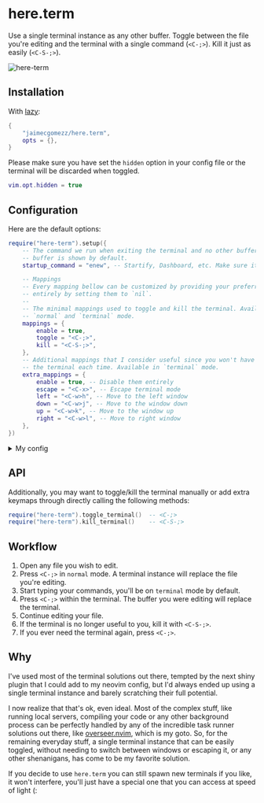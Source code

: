 # here.term

Use a single terminal instance as any other buffer. Toggle between the file you're editing and the terminal with a single command (`<C-;>`). Kill it just as easily (`<C-S-;>`).

![here-term](https://github.com/user-attachments/assets/f11c1456-e299-4b17-9eb4-b710015b0c52)


## Installation

With [lazy](https://github.com/folke/lazy.nvim):
```lua
{
    "jaimecgomezz/here.term",
    opts = {},
}
```

Please make sure you have set the `hidden` option in your config file or the terminal will be discarded when toggled. 
```lua
vim.opt.hidden = true
```


## Configuration

Here are the default options:
```lua
require("here-term").setup({
    -- The command we run when exiting the terminal and no other buffers are listed. An empty
    -- buffer is shown by default. 
    startup_command = "enew", -- Startify, Dashboard, etc. Make sure it has been loaded before `here.term`.

    -- Mappings
    -- Every mapping bellow can be customized by providing your preferred combo, or disabled
    -- entirely by setting them to `nil`.
    --
    -- The minimal mappings used to toggle and kill the terminal. Available in
    -- `normal` and `terminal` mode.
    mappings = {
        enable = true,
        toggle = "<C-;>",
        kill = "<C-S-;>",
    },
    -- Additional mappings that I consider useful since you won't have to escape (<C-\><C-n>)
    -- the terminal each time. Available in `terminal` mode.
    extra_mappings = {
        enable = true, -- Disable them entirely
        escape = "<C-x>", -- Escape terminal mode
        left = "<C-w>h", -- Move to the left window
        down = "<C-w>j", -- Move to the window down
        up = "<C-w>k", -- Move to the window up
        right = "<C-w>l", -- Move to right window
    },
})
```
<details>
<summary>My config</summary>


- [vim-startify](https://github.com/mhinz/vim-startify): My preferred start page plugin.
- [flatten.nvim](https://github.com/willothy/flatten.nvim): Prevent nesting terminal sessions within Neovim. Incredible stuff!

```lua
-- Lazy config terminal
return {
    {
        "jaimecgomezz/here.term",
        dependencies = { "mhinz/vim-startify" },
        opts = { startup_command = "Startify" },
    },
    {
        "willothy/flatten.nvim",
        priority = 1001,
        -- Prevent nesting nvim sessions
        opts = function()
            local saved_terminal

            return {
                callbacks = {
                    should_block = function(argv)
                        return vim.tbl_contains(argv, "-b") or vim.tbl_contains(argv, "-d")
                    end,
                    pre_open = function()
                        if vim.bo.buftype == "terminal" then
                            saved_terminal = vim.api.nvim_get_current_buf()
                        end
                    end,
                    post_open = function(bufnr, winnr, ft, is_blocking)
                        if is_blocking and saved_terminal then
                            saved_terminal:close()
                        else
                            vim.api.nvim_set_current_win(winnr)
                        end
                    end,
                    block_end = function()
                        vim.schedule(function()
                            if saved_terminal then
                                saved_terminal:open()
                                saved_terminal = nil
                            end
                        end)
                    end,
                },
            }
        end,
    },
}
```
</details>


## API

Additionally, you may want to toggle/kill the terminal manually or add extra keymaps through directly calling the
following methods:

```lua
require("here-term").toggle_terminal()  -- <C-;>
require("here-term").kill_terminal()    -- <C-S-;>
```


## Workflow

1. Open any file you wish to edit.
2. Press `<C-;>` in `normal` mode. A terminal instance will replace the file you're editing.
3. Start typing your commands, you'll be on `terminal` mode by default.
4. Press `<C-;>` within the terminal. The buffer you were editing will replace the terminal.
5. Continue editing your file.
6. If the terminal is no longer useful to you, kill it with `<C-S-;>`.
7. If you ever need the terminal again, press `<C-;>`.


## Why

I've used most of the terminal solutions out there, tempted by the next shiny plugin that I could add to my neovim config, but I'd always ended up using a single terminal instance and barely scratching their full potential.

I now realize that that's ok, even ideal. Most of the complex stuff, like running local servers, compiling your code or any other background process can be perfectly handled by any of the incredible task runner solutions out there, like [overseer.nvim](https://github.com/stevearc/overseer.nvim), which is my goto. So, for the remaining everyday stuff, a single terminal instance that can be easily toggled, without needing to switch between windows or escaping it, or any other shenanigans, has come to be my favorite solution.

If you decide to use `here.term` you can still spawn new terminals if you like, it won't interfere, you'll just have a special one that you can access at speed of light (:
